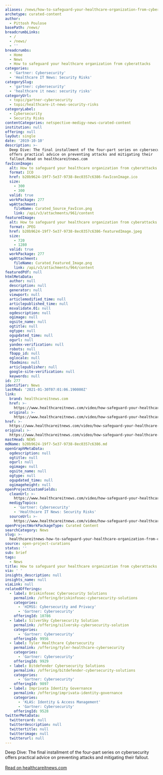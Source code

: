 ```yaml
---
aliases: /news/how-to-safeguard-your-healthcare-organization-from-cyberattacks
archetype: curated-content
author:
  - Pittosh Poulose
basePath: /news/
breadcrumbLinks:
  - /
  - /news/
  - ''
breadcrumbs:
  - Home
  - News
  - How to safeguard your healthcare organization from cyberattacks
categories:
  - 'Gartner: Cybersecurity'
  - 'Healthcare IT News: Security Risks'
categorySlug:
  - 'gartner: cybersecurity'
  - 'healthcare it news: security risks'
categoryUrl:
  - topic/gartner-cybersecurity
  - topic/healthcare-it-news-security-risks
categoryLabel:
  - Cybersecurity
  - Security Risks
contentCategories: netspective-medigy-news-curated-content
institution: null
offering: null
layOut: single
date: '2019-10-10'
description: >-
  Deep Dive: The final installment of the four-part series on cybersecurity
  offers practical advice on preventing attacks and mitigating their
  fallout.Read on healthcareitnews.com
favIconImage:
  alt: How to safeguard your healthcare organization from cyberattacks
  format: ICO
  href: b20b9624-19f7-5e37-9738-8ec0357c6386-favIconImage.ico
  size:
    - 300
    - 300
  valid: true
  workPackage: 277
  wpAttachment:
    fileName: Curated_Source_FavIcon.png
    link: /api/v3/attachments/961/content
featuredImage:
  alt: How to safeguard your healthcare organization from cyberattacks
  format: JPEG
  href: b20b9624-19f7-5e37-9738-8ec0357c6386-featuredImage.jpeg
  size:
    - 720
    - 1280
  valid: true
  workPackage: 277
  wpAttachment:
    fileName: Curated_Featured_Image.png
    link: /api/v3/attachments/964/content
featuredPdf: null
htmlMetaData:
  author: null
  description: null
  generator: null
  viewport: null
  articlemodified_time: null
  articlepublished_time: null
  msvalidate.01: null
  ogdescription: null
  ogimage: null
  ogsite_name: null
  ogtitle: null
  ogtype: null
  ogupdated_time: null
  ogurl: null
  yandex-verification: null
  robots: null
  fbapp_id: null
  oglocale: null
  fbadmins: null
  articlepublisher: null
  google-site-verification: null
  keywords: null
id: 277
identifier: News
lastMod: '2021-01-30T07:01:06.190000Z'
link:
  brand: healthcareitnews.com
  href: >-
    https://www.healthcareitnews.com/video/how-safeguard-your-healthcare-organization-cyberattacks
  original: >-
    https://www.healthcareitnews.com/video/how-safeguard-your-healthcare-organization-cyberattacks
href: >-
  https://www.healthcareitnews.com/video/how-safeguard-your-healthcare-organization-cyberattacks
original: >-
  https://www.healthcareitnews.com/video/how-safeguard-your-healthcare-organization-cyberattacks
mastHead: NEWS
mdName: b20b9624-19f7-5e37-9738-8ec0357c6386.md
openGraphMetaData:
  ogdescription: null
  ogtitle: null
  ogurl: null
  ogimage: null
  ogsite_name: null
  ogtype: null
  ogupdated_time: null
  ogimageheight: null
openProjectCustomFields:
  cleanUrl: >-
    https://www.healthcareitnews.com/video/how-safeguard-your-healthcare-organization-cyberattacks
  medigyTopics:
    - 'Gartner: Cybersecurity'
    - 'Healthcare IT News: Security Risks'
  sourceUrl: >-
    https://www.healthcareitnews.com/video/how-safeguard-your-healthcare-organization-cyberattacks
openProjectWorkPackageType: Curated Content
searchCategory: News
slug: >-
  healthcareitnews-how-to-safeguard-your-healthcare-organization-from-cyberattacks
source: open-project-curations
status: ''
sub: brief
tags:
  - News
title: How to safeguard your healthcare organization from cyberattacks
via: ' '
insights_description: null
insights_name: null
viaLink: null
relatedOfferings:
  - label: Briskinfosec Cybersecurity Solutions
    permalink: /offering/briskinfosec-cybersecurity-solutions
    categories:
      - 'HIMSS: Cybersecurity and Privacy'
      - 'Gartner: Cybersecurity'
    offeringId: 10786
  - label: SilverSky Cybersecurity Solution
    permalink: /offering/silversky-cybersecurity-solution
    categories:
      - 'Gartner: Cybersecurity'
    offeringId: 9956
  - label: Tyler Healthcare Cybersecurity
    permalink: /offering/tyler-healthcare-cybersecurity
    categories:
      - 'Gartner: Cybersecurity'
    offeringId: 9929
  - label: Bitdefender Cybersecurity Solutions
    permalink: /offering/bitdefender-cybersecurity-solutions
    categories:
      - 'Gartner: Cybersecurity'
    offeringId: 9897
  - label: Imprivata Identity Governance
    permalink: /offering/imprivata-identity-governance
    categories:
      - 'KLAS: Identity & Access Management'
      - 'Gartner: Cybersecurity'
    offeringId: 9528
twitterMetaData:
  twittercard: null
  twitterdescription: null
  twittertitle: null
  twitterimage: null
  twitterurl: null
---
```

Deep Dive: The final installment of the four-part series on cybersecurity offers practical advice on preventing attacks and mitigating their fallout.<br><br><a target="_blank" href=https://www.healthcareitnews.com/video/how-safeguard-your-healthcare-organization-cyberattacks>Read on healthcareitnews.com</a>